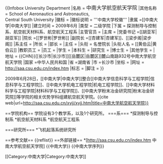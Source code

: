 {{Infobox University Department
 |名称              = <big>中南大学航空航天学院</big>
 |其他名称        = School of Aeronautics and Astronautics, <br/>Central South University
 |徽标              = <!-- 注释出：[[File:中南大学校徽.png|150px]] -->
 |徽标说明        = '''中南大学校徽'''
 |隶属              =[[中南大学|中南大学]]
 |建立时间        = 2009年6月
 |类型              = 二级学院
 |下属              = 探测制导与控制系、航空航天材料系、航空航天工程系
 |主管官员        =
 |主席              =
 |党委书记        =[[胡亚军|胡亚军]]
 |院长              =[[罗世彬|罗世彬]]
 |副院长           =[[杏建军|杏建军]]、[[梁步阁|梁步阁]]
 |系主任           =
 |所长              =
 |部长              =
 |主任              =
 |头衔              = 名誉院长
 |头衔人名        = [[黄伯云|黄伯云]]<!--
 |头衔              = 党委副书记
 |头衔人名        =[[邓栗|邓栗]]-->
 |教职员工        = 
 |员工              = 
 |学生              = 
 |本科生           = 
 |研究生           = 
 |博士生           = 
 |其他学生        = 
 |地址              = {{CHN}}[[长沙市|长沙市]][[岳麓区|岳麓区]]麓山南路932号中南大学航空航天学院
 |国家              =中华人民共和国
 |省                 =湖南省
 |市                 =长沙市
 |坐标              =
 |网址              = http://saa.csu.edu.cn/index.htm
 |标志              =
 |脚注              =
}}

2009年6月28日，[[中南大学|中南大学]]整合[[中南大学信息科学与工程学院|信息科学与工程学院]]、[[中南大学机电工程学院|机电工程学院]]、[[中南大学材料科学与工程学院|材料科学与工程学院]]、[[中南大学粉末冶金研究院|粉末冶金研究院]]等学院的相关优势学科组建航空航天学院。<ref>{{cite web|url=http://saa.csu.edu.cn/xyjj/xyjj.htm|title=中南大学航空航天学院}}</ref>

==学院机构==
学院设有3个教学系，以及1个研究所。
===系===
*探测制导与控制系
*航空航天材料系
*航空航天工程系

===研究所===
*飞机起落系统研究所

==参考文献==
{{reflist}}
==外部链接==
*[http://saa.csu.edu.cn/index.htm 中南大学航空航天学院]
{{中南大学}}
{{中南大学序列}}

[[Category:中南大学|Category:中南大学]]